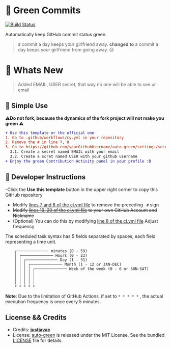 # 🧶 Green Commits  


[![Build Status](https://github.com/1stlast69/greeen/workflows/ci/badge.svg?branch=master)](https://github.com/1stlast69/greeen/actions)

Automatically keep GitHub commit status green.

> a commit a day keeps your girlfriend away. **changed to** a commit a day keeps your girlfriend from going away. 😢


# 📣 Whats New

> Added EMAIL, USER secret, that way no one will be able to see ur email

## 🌳 Simple Use

**⚠️Do not fork, because the dynamics of the fork project will not make you green ⚠️**

```diff
+ Use this template or the official one
1. Go to .github/workflows/cy.yml in your repository
2. Remove the # in line 7, 8
3. Go to https://github.com/yourGithubUsername/auto-green/settings/secrets/actions 
  3.1. Create a secret named EMAIL with your email
  3.2. Create a scret named USER with your github username
+ Enjoy the green Contribution Activity panel in your profile :D
```

## 📘 Developer Instructions

-Click the **Use this template** button in the upper right corner to copy this GitHub repository
- Modify [lines 7 and 8 of the ci.yml file](https://github.com/IMXNOOBX/green-commits/blob/master/.github/workflows/ci.yml#L7-L8) to remove the preceding ` #` sign
- ~~Modify [lines 19, 20 of the ci.yml file](https://github.com/IMXNOOBX/green-commits/blob/master/.github/workflows/ci.yml#L19-L20) to your own GitHub Account and Nickname~~
- (Optional) You can do this by modifying [line 8 of the ci.yml file](https://github.com/IMXNOOBX/green-commits/blob/master/.github/workflows/ci.yml#L8) Adjust frequency

The scheduled task syntax has 5 fields separated by spaces, each field representing a time unit.

```plain
    ┌────────────── minutes (0 - 59)
    │ ┌────────────── Hours (0 - 23)
    │ │ ┌────────────── Day (1 - 31)
    │ │ │ ┌────────────── Month (1 - 12 or JAN-DEC)
    │ │ │ │ ┌────────────── Week of the week (0 - 6 or SUN-SAT)
    │ │ │ │ │
    │ │ │ │ │
    │ │ │ │ │
    * * * * *
```

**Note**: Due to the limitation of GitHub Actions, if set to `* * * * *` , the actual execution frequency is once every 5 minutes.


## License && Credits

- Credits: [**justjavac**](https://github.com/justjavac)
- License: [auto-green](https://github.com/justjavac/auto-green) is released under the MIT License. See the bundled [LICENSE](./LICENSE) file for details.
